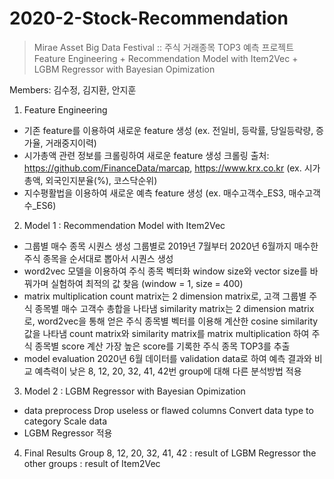 # 2020-2-Stock-Recommendation
> Mirae Asset Big Data Festival :: 주식 거래종목 TOP3 예측 프로젝트
> Feature Engineering + Recommendation Model with Item2Vec + LGBM Regressor with Bayesian Opimization

Members: 김수정, 김지환, 안지훈

1. Feature Engineering
- 기존 feature를 이용하여 새로운 feature 생성
(ex. 전일비, 등락률, 당일등락량, 증가율, 거래중지이력)
- 시가총액 관련 정보를 크롤링하여 새로운 feature 생성
크롤링 출처: https://github.com/FinanceData/marcap, https://www.krx.co.kr
(ex. 시가총액, 외국인지분율(%), 코스닥순위)
- 지수평활법을 이용하여 새로운 예측 feature 생성
(ex. 매수고객수_ES3, 매수고객수_ES6)

2. Model 1 : Recommendation Model with Item2Vec
- 그룹별 매수 종목 시퀀스 생성 
그룹별로 2019년 7월부터 2020년 6월까지 매수한 주식 종목을 순서대로 뽑아서 시퀀스 생성
- word2vec 모델을 이용하여 주식 종목 벡터화
window size와 vector size를 바꿔가며 실험하여 최적의 값 찾음 (window = 1, size = 400)
- matrix multiplication
count matrix는 2 dimension matrix로, 고객 그룹별 주식 종목별 매수 고객수 총합을 나타냄
similarity matrix는 2 dimension matrix로, word2vec을 통해 얻은 주식 종목별 벡터를 이용해 계산한 cosine similarity값을 나타냄
count matrix와 similarity matrix를 matrix multiplication 하여 주식 종목별 score 계산
가장 높은 score를 기록한 주식 종목 TOP3를 추출
- model evaluation
2020년 6월 데이터를 validation data로 하여 예측 결과와 비교
예측력이 낮은 8, 12, 20, 32, 41, 42번 group에 대해 다른 분석방법 적용

3. Model 2 : LGBM Regressor with Bayesian Opimization
- data preprocess
Drop useless or flawed columns
Convert data type to category
Scale data
- LGBM Regressor 적용

4. Final Results
Group 8, 12, 20, 32, 41, 42 : result of LGBM Regressor
the other groups : result of Item2Vec
